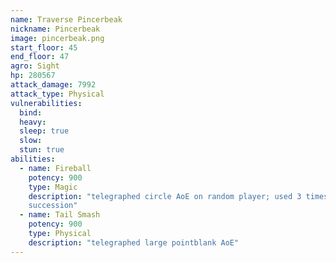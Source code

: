 ```yaml
---
name: Traverse Pincerbeak
nickname: Pincerbeak
image: pincerbeak.png
start_floor: 45
end_floor: 47
agro: Sight
hp: 280567
attack_damage: 7992
attack_type: Physical
vulnerabilities:
  bind: 
  heavy: 
  sleep: true
  slow: 
  stun: true
abilities:
  - name: Fireball
    potency: 900
    type: Magic
    description: "telegraphed circle AoE on random player; used 3 times in
    succession"
  - name: Tail Smash
    potency: 900
    type: Physical
    description: "telegraphed large pointblank AoE"
---
```

